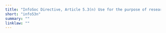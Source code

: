 ```yaml
---
title: "InfoSoc Directive, Article 5.3(n) Use for the purpose of research or private study"
short: "info53n"
summary: ""
linklaw: ""
---
```


